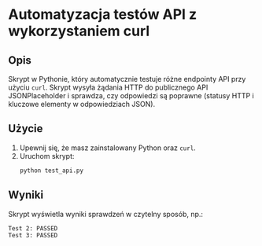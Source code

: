# Automatyzacja testów API z wykorzystaniem curl

## Opis
Skrypt w Pythonie, który automatycznie testuje różne endpointy API przy użyciu `curl`. Skrypt wysyła żądania HTTP do publicznego API JSONPlaceholder i sprawdza, czy odpowiedzi są poprawne (statusy HTTP i kluczowe elementy w odpowiedziach JSON).

## Użycie
1. Upewnij się, że masz zainstalowany Python oraz `curl`.
2. Uruchom skrypt:
    ```sh
    python test_api.py
    ```

## Wyniki
Skrypt wyświetla wyniki sprawdzeń w czytelny sposób, np.:
```Test 1: PASSED
Test 2: PASSED
Test 3: PASSED
```